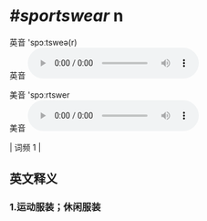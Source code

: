 # ***\#sportswear*** n
英音 'spɔːtsweə(r)  
英音
<audio src="./media/sportswear1.aac" controls="controls"></audio>

美音 'spɔːrtswer  
美音
<audio src="./media/sportswear2.aac" controls="controls"></audio>



| 词频 1 |  

英文释义
---
### 1.**运动服装；休闲服装**  


